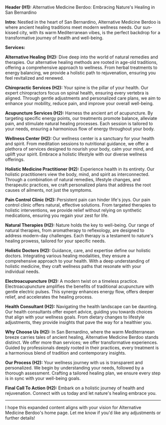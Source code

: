 **Header (H1):** 
Alternative Medicine Berdoo: Embracing Nature's Healing in San Bernardino

**Intro:** 
Nestled in the heart of San Bernardino, Alternative Medicine Berdoo is where ancient healing traditions meet modern wellness needs. Our sun-kissed city, with its warm Mediterranean vibes, is the perfect backdrop for a transformative journey of health and well-being.

**Services:**

**Alternative Healing (H2):** 
Dive deep into the world of natural remedies and therapies. Our alternative healing methods are rooted in age-old traditions, offering a comprehensive approach to wellness. From herbal treatments to energy balancing, we provide a holistic path to rejuvenation, ensuring you feel revitalized and renewed.

**Chiropractic Services (H2):** 
Your spine is the pillar of your health. Our expert chiropractors focus on spinal health, ensuring every vertebra is aligned. Through gentle adjustments and personalized care plans, we aim to enhance your mobility, reduce pain, and improve your overall well-being.

**Acupuncture Services (H2):** 
Harness the ancient art of acupuncture. By targeting specific energy points, our treatments promote balance, alleviate pain, and stimulate natural healing processes. Each session is tailored to your needs, ensuring a harmonious flow of energy throughout your body.

**Wellness Center (H2):** 
Our wellness center is a sanctuary for your health and spirit. From meditation sessions to nutritional guidance, we offer a plethora of services designed to nourish your body, calm your mind, and uplift your spirit. Embrace a holistic lifestyle with our diverse wellness offerings.

**Holistic Medicine Practitioner (H2):** 
Experience health in its entirety. Our holistic practitioners view the body, mind, and spirit as interconnected. Through a combination of natural remedies, lifestyle changes, and therapeutic practices, we craft personalized plans that address the root causes of ailments, not just the symptoms.

**Pain Control Clinic (H2):** 
Persistent pain can hinder life's joys. Our pain control clinic offers natural, effective solutions. From targeted therapies to holistic interventions, we provide relief without relying on synthetic medications, ensuring you regain your zest for life.

**Natural Therapies (H2):** 
Nature holds the key to well-being. Our range of natural therapies, from aromatherapy to reflexology, are designed to address modern-day challenges. Each therapy is a testament to nature's healing prowess, tailored for your specific needs.

**Holistic Doctors (H2):** 
Guidance, care, and expertise define our holistic doctors. Integrating various healing modalities, they ensure a comprehensive approach to your health. With a deep understanding of holistic medicine, they craft wellness paths that resonate with your individual needs.

**Electroacupuncture (H2):** 
A modern twist on a timeless practice. Electroacupuncture amplifies the benefits of traditional acupuncture with gentle electric pulses. This synergy enhances energy flow, offers deeper relief, and accelerates the healing process.

**Health Consultant (H2):** 
Navigating the health landscape can be daunting. Our health consultants offer expert advice, guiding you towards choices that align with your wellness goals. From dietary changes to lifestyle adjustments, they provide insights that pave the way for a healthier you.

**Why Choose Us (H2):** 
In San Bernardino, where the warm Mediterranean breeze carries tales of ancient healing, Alternative Medicine Berdoo stands distinct. We offer more than services; we offer transformative experiences. Guided by professionals deeply rooted in their practices, every treatment is a harmonious blend of tradition and contemporary insights.

**Our Process (H2):** 
Your wellness journey with us is transparent and personalized. We begin by understanding your needs, followed by a thorough assessment. Crafting a tailored healing plan, we ensure every step is in sync with your well-being goals.

**Final Call To Action (H2):** 
Embark on a holistic journey of health and rejuvenation. Connect with us today and let nature's healing embrace you.

---

I hope this expanded content aligns with your vision for Alternative Medicine Berdoo's home page. Let me know if you'd like any adjustments or further details!
